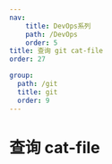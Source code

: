 ```yaml
---
nav:
    title: DevOps系列
    path: /DevOps
    order: 5
title: 查询 git cat-file
order: 27

group:
  path: /git
  title: git
  order: 9
---
```


# 查询 cat-file

